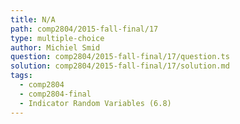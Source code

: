 ```yaml
---
title: N/A
path: comp2804/2015-fall-final/17
type: multiple-choice
author: Michiel Smid
question: comp2804/2015-fall-final/17/question.ts
solution: comp2804/2015-fall-final/17/solution.md
tags:
  - comp2804
  - comp2804-final
  - Indicator Random Variables (6.8)
---
```

